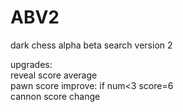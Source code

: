 # ABV2
dark chess alpha beta search version 2  
   
upgrades:  
    reveal score average  
    pawn score improve: if num<3 score=6  
    cannon score change  
